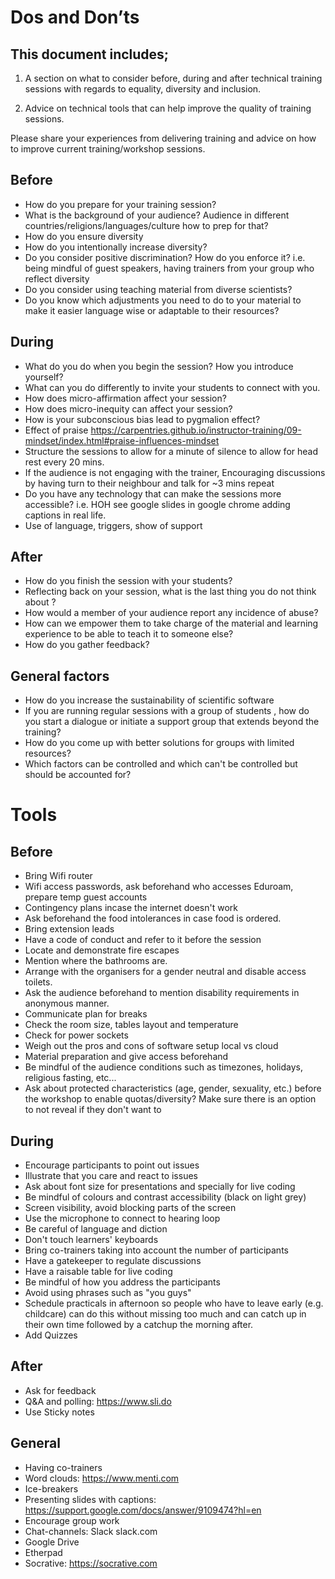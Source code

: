 # Dos and Don’ts

## This document includes;
1. A section on what to consider before, during and after technical training sessions with regards to equality, diversity and inclusion. 

1. Advice on technical tools that can help improve the quality of training sessions. 

Please share your experiences from delivering training and advice on how to improve current training/workshop sessions. 

## Before 
* 	How do you prepare for your training session?
* 	What is the background of your audience? Audience in different countries/religions/languages/culture how to prep for that?
* 	How do you ensure diversity
* 	How do you intentionally increase diversity?
* 	Do you consider positive discrimination? How do you enforce it? i.e. being mindful of guest speakers, having trainers from your group who reflect diversity 
* 	Do you consider using teaching material from diverse scientists?
* 	Do you know which adjustments you need to do to your material to make it easier language wise or adaptable to their resources?

## During
* 	What do you do when you begin the session? How you introduce yourself?
* 	What can you do differently to invite your students to connect with you.
* 	How does micro-affirmation affect your session?
* 	How does micro-inequity can affect your session?
* 	How is your subconscious bias lead to pygmalion effect?
* 	Effect of praise https://carpentries.github.io/instructor-training/09-mindset/index.html#praise-influences-mindset
* 	Structure the sessions to allow for a minute of silence to allow for head rest every 20 mins. 
* 	If the audience is not engaging with the trainer, Encouraging discussions by having turn to their neighbour and talk for ~3 mins repeat  
* 	Do you have any technology that can make the sessions more accessible? i.e. HOH see google slides in google chrome adding captions in real life. 
* 	Use of language, triggers, show of support

## After
* 	How do you finish the session with your students?
* 	Reflecting back on your session, what is the last thing you do not think about ?
* 	How would a member of your audience report any incidence of abuse?
* 	How can we empower them to take charge of the material and learning experience to be able to teach it to someone else?
* 	How do you gather feedback?

## General factors
* 	How do you increase the sustainability of scientific software
* 	If you are running regular sessions with a group of students , how do you start a dialogue or initiate a support group that extends beyond the training?
* 	How do you come up with better solutions for groups with limited resources?
* 	Which factors can be controlled and which can't be controlled but should be accounted for? 


# Tools
## Before 
*	Bring Wifi router
*	Wifi access passwords, ask beforehand who accesses Eduroam, prepare temp guest accounts
*	Contingency plans incase the internet doesn't work 
*	Ask beforehand the food intolerances in case food is ordered.
*	Bring extension leads
*	Have a code of conduct and refer to it before the session
*	Locate and demonstrate fire escapes
*	Mention where the bathrooms are.
*	Arrange with the organisers for a gender neutral and disable access toilets.
*	Ask the audience beforehand to mention disability requirements in anonymous manner.
*	Communicate plan for breaks 
*	Check the room size, tables layout and temperature 
*	Check for power sockets
*	Weigh out the pros and cons of software setup local vs cloud
* 	Material preparation and give access beforehand
*	Be mindful of the audience conditions such as timezones, holidays, religious fasting, etc...
*	Ask about protected characteristics (age, gender, sexuality, etc.) before the workshop to enable quotas/diversity? Make sure there is an option to not reveal if they don't want to

## During
*	Encourage participants to point out issues
*	Illustrate that you care and react to issues
*	Ask about font size for presentations and specially for live coding
*	Be mindful of colours and contrast accessibility (black on light grey)
*	Screen visibility, avoid blocking parts of the screen
*	Use the microphone to connect to hearing loop
*	Be careful of language and diction
*	Don't touch learners' keyboards
*	Bring co-trainers taking into account the number of participants
*	Have a gatekeeper to regulate discussions 
*	Have a raisable table for live coding
*	Be mindful of how you address the participants
*	Avoid using phrases such as "you guys"
*	Schedule practicals in afternoon so people who have to leave early (e.g. childcare) can do this without missing too much and can catch up in their own time followed by a catchup the morning after. 
*	Add Quizzes


## After 
*	Ask for feedback
*	Q&A and polling: https://www.sli.do
*	Use Sticky notes


## General 
* 	Having co-trainers
* 	Word clouds: https://www.menti.com
* 	Ice-breakers	
* 	Presenting slides with captions: https://support.google.com/docs/answer/9109474?hl=en
* 	Encourage group work	
* 	Chat-channels: Slack slack.com
* 	Google Drive
* 	Etherpad
* 	Socrative: https://socrative.com
